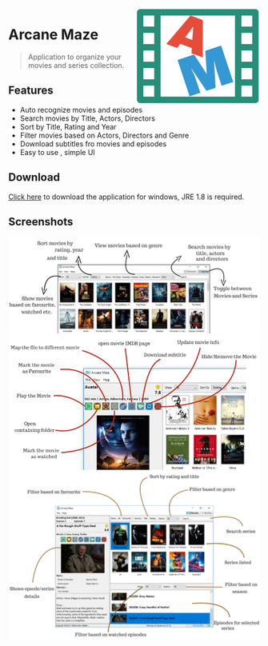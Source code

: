 <img src="icon.png" align="right" />

# Arcane Maze 
> Application to organize your movies and series collection.

## Features
- Auto recognize movies and episodes
- Search movies by Title, Actors, Directors
- Sort by Title, Rating and Year
- Filter movies based on Actors, Directors and Genre 
- Download subtitles fro movies and episodes
- Easy to use , simple UI

## Download

[Click here](http://arcanemaze.com) to download the application for windows, JRE 1.8 is required.


## Screenshots

<img src="screen1.png" align="centre" />
<img src="screen2.png" align="centre" />
<img src="screen4.png" align="centre" />
